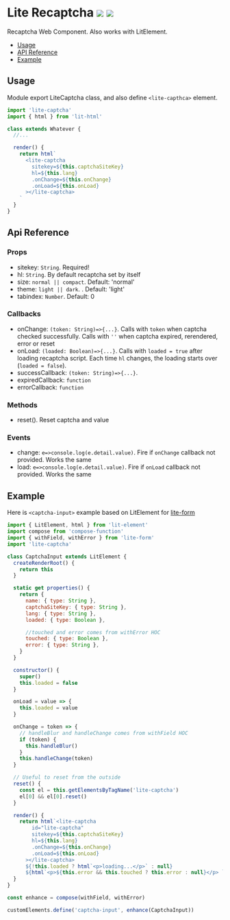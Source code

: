 # Lite Recaptcha [![](https://img.shields.io/npm/v/lite-recaptcha.svg?style=flat)](https://www.npmjs.com/package/lite-recaptcha) ![](https://img.shields.io/bundlephobia/minzip/lite-recaptcha.svg?style=flat)

Recaptcha Web Component. Also works with LitElement.

- [Usage](#usage)
- [API Reference](#api-reference)
- [Example](#example)

## Usage

Module export LiteCaptcha class, and also define `<lite-capthca>` element.

```js
import 'lite-captcha'
import { html } from 'lit-html'

class extends Whatever {
  //...

  render() {
    return html`
      <lite-captcha
        sitekey=${this.captchaSiteKey}
        hl=${this.lang}
        .onChange=${this.onChange}
        .onLoad=${this.onLoad}
      ></lite-captcha>
    `
  }
}
```

## Api Reference

### Props

- sitekey: `String`. Required!
- hl: `String`. By default recaptcha set by itself
- size: `normal || compact`. Default: 'normal'
- theme: `light || dark`. . Default: 'light'
- tabindex: `Number`. Default: 0

### Callbacks

- onChange: `(token: String)=>{...}`. Calls with `token` when captcha checked successfully. Calls with `''` when captcha expired, rerendered, error or reset
- onLoad: `(loaded: Boolean)=>{...}`. Calls with `loaded = true` after loading recaptcha script. Each time `hl` changes, the loading starts over (`loaded = false`).
- successCallback: `(token: String)=>{...}`.
- expiredCallback: `function`
- errorCallback: `function`

### Methods

- reset(). Reset captcha and value

### Events

- change: `e=>console.log(e.detail.value)`. Fire if `onChange` callback not provided. Works the same
- load: `e=>console.log(e.detail.value)`. Fire if `onLoad` callback not provided. Works the same

## Example

Here is `<captcha-input>` example based on LitElement for [lite-form](https://www.npmjs.com/package/lite-form)

```js
import { LitElement, html } from 'lit-element'
import compose from 'compose-function'
import { withField, withError } from 'lite-form'
import 'lite-captcha'

class CaptchaInput extends LitElement {
  createRenderRoot() {
    return this
  }

  static get properties() {
    return {
      name: { type: String },
      captchaSiteKey: { type: String },
      lang: { type: String },
      loaded: { type: Boolean },

      //touched and error comes from withError HOC
      touched: { type: Boolean },
      error: { type: String },
    }
  }

  constructor() {
    super()
    this.loaded = false
  }

  onLoad = value => {
    this.loaded = value
  }

  onChange = token => {
    // handleBlur and handleChange comes from withField HOC
    if (token) {
      this.handleBlur()
    }
    this.handleChange(token)
  }

  // Useful to reset from the outside
  reset() {
    const el = this.getElementsByTagName('lite-captcha')
    el[0] && el[0].reset()
  }

  render() {
    return html`<lite-captcha
        id="lite-captcha"
        sitekey=${this.captchaSiteKey}
        hl=${this.lang}
        .onChange=${this.onChange}
        .onLoad=${this.onLoad}
      ></lite-captcha>
      ${!this.loaded ? html`<p>loading...</p>` : null}
      ${html`<p>${this.error && this.touched ? this.error : null}</p> `}`
  }
}

const enhance = compose(withField, withError)

customElements.define('captcha-input', enhance(CaptchaInput))
```
